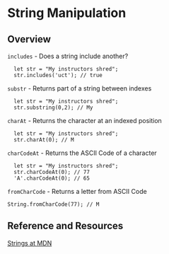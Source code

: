 # String Manipulation
## Overview

`includes` - Does a string include another?

```
  let str = "My instructors shred";
  str.includes('uct'); // true
```

`substr` - Returns part of a string between indexes

```
  let str = "My instructors shred";
  str.substring(0,2); // My
```

`charAt` - Returns the character at an indexed position

```
  let str = "My instructors shred";
  str.charAt(0); // M
```

`charCodeAt` - Returns the ASCII Code of a character

```
  let str = "My instructors shred";
  str.charCodeAt(0); // 77
  'A'.charCodeAt(0); // 65
  ```

`fromCharCode` - Returns a letter from ASCII Code

``
  String.fromCharCode(77); // M
``

## Reference and Resources
[Strings at MDN](https://developer.mozilla.org/en-US/docs/Web/JavaScript/Reference/Global_Objects/String)